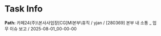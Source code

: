 # Task Info

**Path:** 카페24(주)\본사사업장\[CG]MI본부\휴직 / yjan / [280369] 본부 내 소통 _ 업무 이슈 보고 / 2025-08-01_00-00-00

